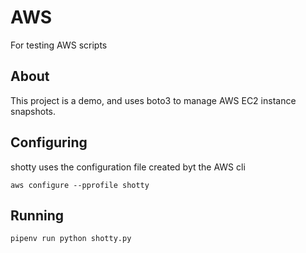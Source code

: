 # AWS
For testing AWS scripts

## About
This project is a demo, and uses boto3 to manage AWS EC2 instance snapshots.

## Configuring

shotty uses the configuration file created byt the AWS cli

`aws configure --pprofile shotty`

## Running

`pipenv run python shotty.py`
